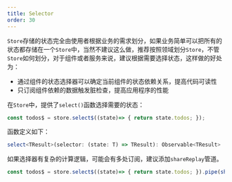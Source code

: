 ```yaml
---
title: Selector
order: 30
---
```


`Store`存储的状态完全由使用者根据业务的需求划分，如果业务简单可以把所有的状态都存储在一个`Store`中，当然不建议这么做，推荐按照领域划分`Store`，不管`Store`如何划分，对于组件或者服务来说，建议根据需要选择状态，这样做的好处为：
- 通过组件的状态选择器可以确定当前组件的状态依赖关系，提高代码可读性
- 只订阅组件依赖的数据触发脏检查，提高应用程序的性能

在`Store`中，提供了`select()`函数选择需要的状态：

```ts
const todos$ = store.select$((state)=> { return state.todos; });
```

函数定义如下：

```ts
select<TResult>(selector: (state: T) => TResult): Observable<TResult> | Observable<TResult>;
```

如果选择器有复杂的计算逻辑，可能会有多处订阅，建议添加`shareReplay`管道。

```ts
const todos$ = store.select$((state)=> { return state.todos; }).pipe(shareReplay());
```
